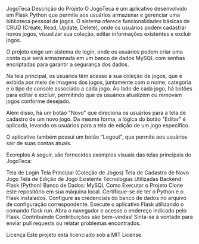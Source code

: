 JogoTeca
Descrição do Projeto
O JogoTeca é um aplicativo desenvolvido em Flask Python que permite aos usuários armazenar e gerenciar uma biblioteca pessoal de jogos. O sistema oferece funcionalidades básicas de CRUD (Create, Read, Update, Delete), onde os usuários podem cadastrar novos jogos, visualizar sua coleção, editar informações existentes e excluir jogos.

O projeto exige um sistema de login, onde os usuários podem criar uma conta que será armazenada em um banco de dados MySQL com senhas encriptadas para garantir a segurança dos dados.

Na tela principal, os usuários têm acesso à sua coleção de jogos, que é exibida por meio de imagens dos jogos, juntamente com o nome, categoria e o tipo de console associado a cada jogo. Ao lado de cada jogo, há botões para editar e excluir, permitindo que os usuários atualizem ou removam jogos conforme desejado.

Além disso, há um botão "Novo" que direciona os usuários para a tela de cadastro de um novo jogo. Da mesma forma, a lógica do botão "Editar" é aplicada, levando os usuários para a tela de edição de um jogo específico.

O aplicativo também possui um botão "Logout", que permite aos usuários sair de suas contas atuais.

Exemplos
A seguir, são fornecidos exemplos visuais das telas principais do JogoTeca:

Tela de Login
Tela Principal (Coleção de Jogos)
Tela de Cadastro de Novo Jogo
Tela de Edição de Jogo Existente
Tecnologias Utilizadas
Backend: Flask (Python)
Banco de Dados: MySQL
Como Executar o Projeto
Clone este repositório em sua máquina local.
Certifique-se de ter o Python e o Flask instalados.
Configure as credenciais do banco de dados no arquivo de configuração correspondente.
Execute o aplicativo Flask utilizando o comando flask run.
Abra o navegador e acesse o endereço indicado pelo Flask.
Contribuindo
Contribuições são bem-vindas! Sinta-se à vontade para enviar pull requests ou relatar problemas encontrados.

Licença
Este projeto está licenciado sob a MIT License.
